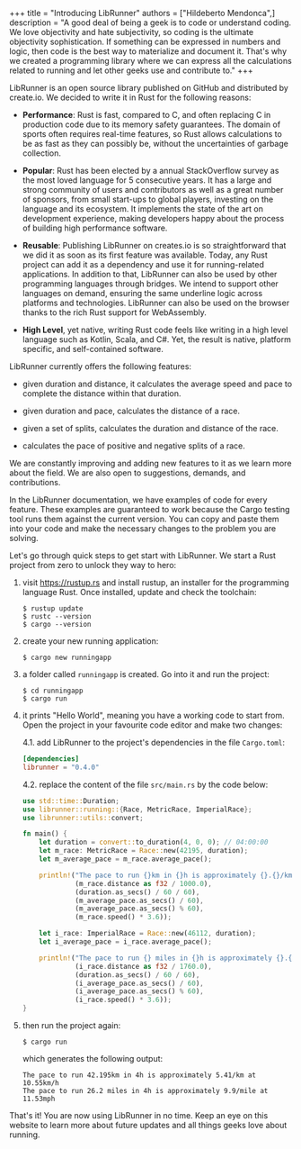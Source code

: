 +++
title = "Introducing LibRunner"
authors = ["Hildeberto Mendonca",]
description = "A good deal of being a geek is to code or understand coding. We love objectivity and hate subjectivity, so coding is the ultimate objectivity sophistication. If something can be expressed in numbers and logic, then code is the best way to materialize and document it. That's why we created a programming library where we can express all the calculations related to running and let other geeks use and contribute to."
+++

LibRunner is an open source library published on GitHub and distributed by create.io. We decided to write it in Rust for the following reasons:

* **Performance**: Rust is fast, compared to C, and often replacing C in production code due to its memory safety guarantees. The domain of sports often requires real-time features, so Rust allows calculations to be as fast as they can possibly be, without the uncertainties of garbage collection.

* **Popular**: Rust has been elected by a annual StackOverflow survey as the most loved language for 5 consecutive years. It has a large and strong community of users and contributors as well as a great number of sponsors, from small start-ups to global players, investing on the language and its ecosystem. It implements the state of the art on development experience, making developers happy about the process of building high performance software.

* **Reusable**: Publishing LibRunner on creates.io is so straightforward that we did it as soon as its first feature was available. Today, any Rust project can add it as a dependency and use it for running-related applications. In addition to that, LibRunner can also be used by other programming languages through bridges. We intend to support other languages on demand, ensuring the same underline logic across platforms and technologies. LibRunner can also be used on the browser thanks to the rich Rust support for WebAssembly.

* **High Level**, yet native, writing Rust code feels like writing in a high level language such as Kotlin, Scala, and C#. Yet, the result is native, platform specific, and self-contained software.

LibRunner currently offers the following features:

* given duration and distance, it calculates the average speed and pace to complete the distance within that duration.

* given duration and pace, calculates the distance of a race.

* given a set of splits, calculates the duration and distance of the race.

* calculates the pace of positive and negative splits of a race.

We are constantly improving and adding new features to it as we learn more about the field. We are also open to suggestions, demands, and contributions.

In the LibRunner documentation, we have examples of code for every feature. These examples are guaranteed to work because the Cargo testing tool runs them against the current version. You can copy and paste them into your code and make the necessary changes to the problem you are solving.

Let's go through quick steps to get start with LibRunner. We start a Rust project from zero to unlock they way to hero:

1. visit https://rustup.rs and install rustup, an installer for the programming language Rust. Once installed, update and check the toolchain:

       $ rustup update
       $ rustc --version
       $ cargo --version

2. create your new running application:

       $ cargo new runningapp

3. a folder called `runningapp` is created. Go into it and run the project:

       $ cd runningapp
       $ cargo run

4. it prints "Hello World", meaning you have a working code to start from. Open the project in your favourite code editor and make two changes: 

   4.1. add LibRunner to the project's dependencies in the file `Cargo.toml`:

      ```toml
      [dependencies]
      librunner = "0.4.0"
      ```

   4.2. replace the content of the file `src/main.rs` by the code below:

      ```rust
      use std::time::Duration;
      use librunner::running::{Race, MetricRace, ImperialRace};
      use librunner::utils::convert;

      fn main() {
          let duration = convert::to_duration(4, 0, 0); // 04:00:00
          let m_race: MetricRace = Race::new(42195, duration);
          let m_average_pace = m_race.average_pace();

          println!("The pace to run {}km in {}h is approximately {}.{}/km at {:.2}km/h", 
                   (m_race.distance as f32 / 1000.0), 
                   (duration.as_secs() / 60 / 60), 
                   (m_average_pace.as_secs() / 60),
                   (m_average_pace.as_secs() % 60),
                   (m_race.speed() * 3.6));

          let i_race: ImperialRace = Race::new(46112, duration);
          let i_average_pace = i_race.average_pace();

          println!("The pace to run {} miles in {}h is approximately {}.{}/mile at {:.2}mph", 
                   (i_race.distance as f32 / 1760.0), 
                   (duration.as_secs() / 60 / 60),
                   (i_average_pace.as_secs() / 60),
                   (i_average_pace.as_secs() % 60),
                   (i_race.speed() * 3.6));
      }
      ```
5. then run the project again:

       $ cargo run

    which generates the following output:

       The pace to run 42.195km in 4h is approximately 5.41/km at 10.55km/h
       The pace to run 26.2 miles in 4h is approximately 9.9/mile at 11.53mph

That's it! You are now using LibRunner in no time. Keep an eye on this website to learn more about future updates and all things geeks love about running.